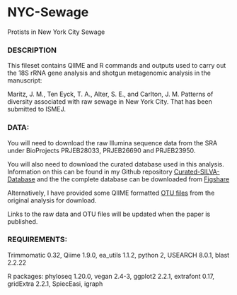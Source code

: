 # NYC-Sewage
Protists in New York City Sewage


### DESCRIPTION

This fileset contains QIIME and R commands and outputs used to carry out the 18S rRNA gene analysis and shotgun metagenomic analysis in the manuscript:

Maritz, J. M., Ten Eyck, T. A., Alter, S. E., and Carlton, J. M. Patterns of diversity associated with raw sewage in New York City. That has been submitted to ISMEJ.


### DATA:

You will need to download the raw Illumina sequence data from the SRA under BioProjects PRJEB28033, PRJEB26690 and PRJEB23950.

You will also need to download the curated database used in this analysis.
Information on this can be found in my Github repository [Curated-SILVA-Database][github_database] and the the complete database can be downloaded from [Figshare][Database]

Alternatively, I have provided some QIIME formatted [OTU files](/Data) from the original analysis for download.

Links to the raw data and OTU files will be updated when the paper is published.


### REQUIREMENTS:

Trimmomatic 0.32, Qiime 1.9.0, ea_utils 1.1.2, python 2, USEARCH 8.0.1, blast 2.2.22

R packages: phyloseq 1.20.0, vegan 2.4-3, ggplot2 2.2.1, extrafont 0.17, gridExtra 2.2.1, SpiecEasi, igraph


[github_database]: https://github.com/jmmaritz/Curated-SILVA-Database
[Database]: https://doi.org/10.6084/m9.figshare.3114850.v1
